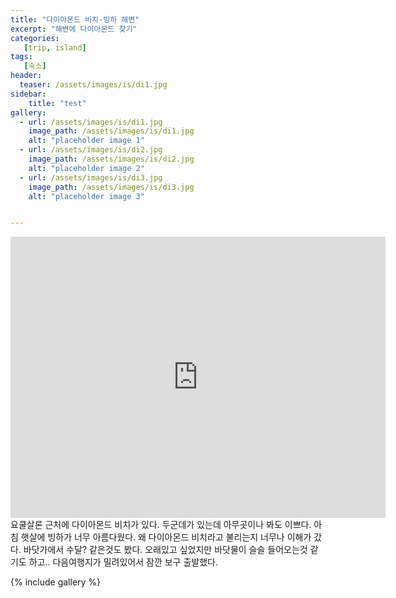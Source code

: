 ```yaml
---
title: "다이아몬드 비치-빙하 해변"
excerpt: "해변에 다이아몬드 찾기"
categories:
   [trip, island]
tags:
   [숙소]
header:
  teaser: /assets/images/is/di1.jpg
sidebar: 
    title: "test"
gallery:
  - url: /assets/images/is/di1.jpg
    image_path: /assets/images/is/di1.jpg
    alt: "placeholder image 1"
  - url: /assets/images/is/di2.jpg
    image_path: /assets/images/is/di2.jpg
    alt: "placeholder image 2"
  - url: /assets/images/is/di3.jpg
    image_path: /assets/images/is/di3.jpg
    alt: "placeholder image 3"


---
```


<iframe src="https://www.google.com/maps/embed?pb=!1m28!1m12!1m3!1d27922.851606798467!2d-16.238738811508505!3d64.06138569045821!2m3!1f0!2f0!3f0!3m2!1i1024!2i768!4f13.1!4m13!3e0!4m5!1s0x48cfd6ecd73a3819%3A0xcd05c959e10146a9!2zSsO2a3Vsc8OhcmzDs24sIOyVhOydtOyKrOuegOuTnA!3m2!1d64.0784458!2d-16.230553699999998!4m5!1s0x48cfd719a4fb06f3%3A0x4202e865f907845a!2zRGlhbW9uZCBCZWFjaCwg7JWE7J207Iqs656A65Oc!3m2!1d64.04433399999999!2d-16.1776622!5e0!3m2!1sko!2skr!4v1556867537854!5m2!1sko!2skr" width="600" height="450" frameborder="0" style="border:0" allowfullscreen></iframe>  
요쿨살론 근처에 다이아몬드 비치가 있다.  
두군데가 있는데 아무곳이나 봐도 이쁘다.  
아침 햇살에 빙하가 너무 아름다웠다.  
왜 다이아몬드 비치라고 불리는지 너무나 이해가 갔다.  
바닷가에서 수달? 같은것도 봤다.  
오래있고 싶었지만 바닷물이 슬슬 들어오는것 같기도 하고..  
다음여행지가 밀려있어서 잠깐 보구 출발했다.  

{% include gallery  %}
